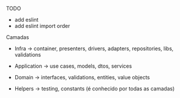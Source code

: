 TODO

- add eslint
- add eslint import order

Camadas

- Infra -> container, presenters, drivers, adapters, repositories, libs,
  validations
- Application -> use cases, models, dtos, services
- Domain -> interfaces, validations, entities, value objects

- Helpers -> testing, constants (é conhecido por todas as camadas)

